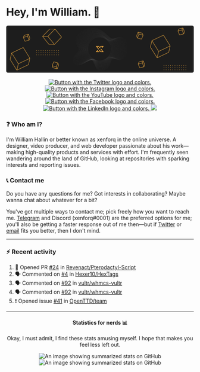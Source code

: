 <!-- HEADER -->
# Hey, I'm William. 👋
<a href="https://xenforq.com"><img src="https://raw.githubusercontent.com/xenforq/xenforq/master/img_header.png" alt="A banner showing the xenforq logo."></a>

<!-- SOCIALS -->
<p align="center">
	<a href="https://twitter.com/xenforq">
      	<img src="https://img.shields.io/badge/twitter-%231DA1F2.svg?&style=for-the-badge&logo=twitter&logoColor=white" alt="Button with the Twitter logo and colors.">
  </a>
	<a href="https://instagram.com/xenforq">
      	<img src="https://img.shields.io/badge/instagram-%23E4405F.svg?&style=for-the-badge&logo=instagram&logoColor=white" alt="Button with the Instagram logo and colors.">
  </a>
	<a href="https://youtube.com/xenforq">
      	<img src="https://img.shields.io/badge/youtube-%23FF0000.svg?&style=for-the-badge&logo=youtube&logoColor=white" alt="Button with the YouTube logo and colors.">
  </a>
	<a href="https://facebook.com/xenforq/">
      	<img src="https://img.shields.io/badge/facebook-%231877F2.svg?&style=for-the-badge&logo=facebook&logoColor=white" alt="Button with the Facebook logo and colors.">
  </a>
	<a href="https://linkedin.com/in/xenforq/">
      	<img src="https://img.shields.io/badge/linkedin-%230077B5.svg?&style=for-the-badge&logo=linkedin&logoColor=white" alt="Button with the LinkedIn logo and colors.">
  </a>
 	<img src="https://badges.pufler.dev/visits/xenforq/xenforq?style=for-the-badge">
</p>

<!-- BIOGRAPHY -->
### ❓ Who am I?
I'm William Hallin or better known as xenforq in the online universe. A designer, video producer, and web developer passionate about his work—making high-quality products and services with effort. I'm frequently seen wandering around the land of GitHub, looking at repositories with sparking interests and reporting issues.

<!-- CONTACT -->
### 📞 Contact me 
Do you have any questions for me? Got interests in collaborating? Maybe wanna chat about whatever for a bit? 

You've got multiple ways to contact me; pick freely how you want to reach me. <a href="https://t.me/xenforq">Telegram</a> and Discord (xenforq#0001) are the preferred options for me; you'll also be getting a faster response out of me then—but if <a href="https://twitter.com/xenforq">Twitter</a> or <a href="mailto:hello@xenforq.com?subject=Hey William!">email</a> fits you better, then I don't mind. 

<!-- hr -->
<hr>

<!-- ACTIVITY -->
### ⚡️ Recent activity
<!--START_SECTION:activity-->
1. 💪 Opened PR [#24](https://github.com/Revenact/Pterodactyl-Script/pull/24) in [Revenact/Pterodactyl-Script](https://github.com/Revenact/Pterodactyl-Script)
2. 🗣 Commented on [#4](https://github.com/Hexer10/HexTags/issues/4) in [Hexer10/HexTags](https://github.com/Hexer10/HexTags)
3. 🗣 Commented on [#92](https://github.com/vultr/whmcs-vultr/issues/92) in [vultr/whmcs-vultr](https://github.com/vultr/whmcs-vultr)
4. 🗣 Commented on [#92](https://github.com/vultr/whmcs-vultr/issues/92) in [vultr/whmcs-vultr](https://github.com/vultr/whmcs-vultr)
5. ❗️ Opened issue [#41](https://github.com/OpenTTD/team/issues/41) in [OpenTTD/team](https://github.com/OpenTTD/team)
<!--END_SECTION:activity-->

<!-- hr -->
<hr>

<!-- GITHUB STATS -->
<h4 align="center">Statistics for nerds 📊</h4>
<p align="center">Okay, I must admit, I find these stats amusing myself. I hope that makes you feel less left out.</p>

<p align="center">
  <img src="https://github-readme-stats.vercel.app/api?username=xenforq&count_private=true&show_icons=true&hide=stars&text_color=1d1d1d&title_color=1d1d1d&icon_color=1d1d1d" alt="An image showing summarized stats on GitHub">
  <img src="https://github-readme-stats.vercel.app/api/top-langs/?username=xenforq&title_color=1d1d1d&langs_count=4" alt="An image showing summarized stats on GitHub">
</p>
